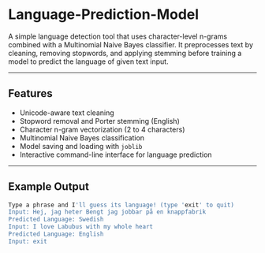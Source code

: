 # Language-Prediction-Model
A simple language detection tool that uses character-level n-grams combined with a Multinomial Naive Bayes classifier. It preprocesses text by cleaning, removing stopwords, and applying stemming before training a model to predict the language of given text input.

---

## Features

- Unicode-aware text cleaning  
- Stopword removal and Porter stemming (English)  
- Character n-gram vectorization (2 to 4 characters)  
- Multinomial Naive Bayes classification  
- Model saving and loading with `joblib`  
- Interactive command-line interface for language prediction  

---

## Example Output
```bash
Type a phrase and I'll guess its language! (type 'exit' to quit)
Input: Hej, jag heter Bengt jag jobbar på en knappfabrik
Predicted Language: Swedish
Input: I love Labubus with my whole heart
Predicted Language: English
Input: exit
